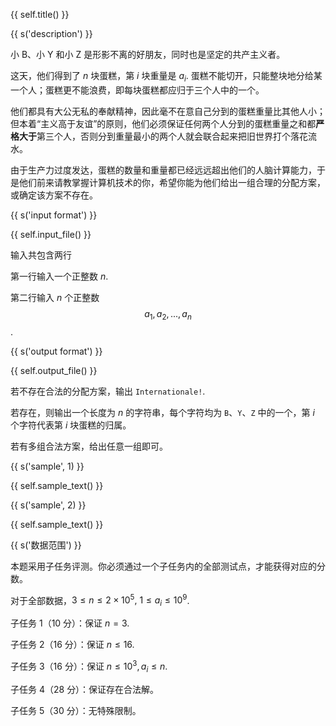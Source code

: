 {{ self.title() }}

{{ s('description') }}

小 B、小 Y 和小 Z 是形影不离的好朋友，同时也是坚定的共产主义者。

这天，他们得到了 $n$ 块蛋糕，第 $i$ 块重量是 $a_i$. 蛋糕不能切开，只能整块地分给某一个人；蛋糕更不能浪费，即每块蛋糕都应归于三个人中的一个。

他们都具有大公无私的奉献精神，因此毫不在意自己分到的蛋糕重量比其他人小；但本着“主义高于友谊”的原则，他们必须保证任何两个人分到的蛋糕重量之和都**严格大于**第三个人，否则分到重量最小的两个人就会联合起来把旧世界打个落花流水。

由于生产力过度发达，蛋糕的数量和重量都已经远远超出他们的人脑计算能力，于是他们前来请教掌握计算机技术的你，希望你能为他们给出一组合理的分配方案，或确定该方案不存在。

{{ s('input format') }}

{{ self.input_file() }}

输入共包含两行

第一行输入一个正整数 $n$.

第二行输入 $n$ 个正整数 $$a_1,a_2,...,a_n$$.

{{ s('output format') }}

{{ self.output_file() }}

若不存在合法的分配方案，输出 ```Internationale!```.

若存在，则输出一个长度为 $n$ 的字符串，每个字符均为 ```B```、```Y```、```Z``` 中的一个，第 $i$ 个字符代表第 $i$ 块蛋糕的归属。

若有多组合法方案，给出任意一组即可。

{{ s('sample', 1) }}

{{ self.sample_text() }}

{{ s('sample', 2) }}

{{ self.sample_text() }}

{{ s('数据范围') }}

本题采用子任务评测。你必须通过一个子任务内的全部测试点，才能获得对应的分数。

对于全部数据，$3\le n\le 2\times 10^5,\ 1\le a_i\le 10^9$.

子任务 1（$10$ 分）：保证 $n=3$.

子任务 2（$16$ 分）：保证 $n\le 16$.

子任务 3（$16$ 分）：保证 $n\le 10^3,a_i\le n$.

子任务 4（$28$ 分）：保证存在合法解。

子任务 5（$30​$ 分）：无特殊限制。